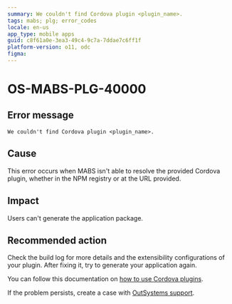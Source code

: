 ```yaml
---
summary: We couldn't find Cordova plugin <plugin_name>.
tags: mabs; plg; error_codes
locale: en-us
app_type: mobile apps
guid: c8f61a0e-3ea3-49c4-9c7a-7ddae7c6ff1f
platform-version: o11, odc
figma:
---
```


# OS-MABS-PLG-40000

## Error message

`We couldn't find Cordova plugin <plugin_name>.`

## Cause

This error occurs when MABS isn't able to resolve the provided Cordova plugin,
whether in the NPM registry or at the URL provided.

## Impact

Users can't generate the application package.

## Recommended action

Check the build log for more details and the extensibility configurations of
your plugin. After fixing it, try to generate your application again.

You can follow this documentation on [how to use Cordova
plugins](https://success.outsystems.com/Documentation/11/Extensibility_and_Integration/Mobile_Plugins/Using_Cordova_Plugins).

If the problem persists, create a case with [OutSystems
support](https://www.outsystems.com/support/portal/open-support-case?ErrorCode=OS-MABS-PLG-40000).
